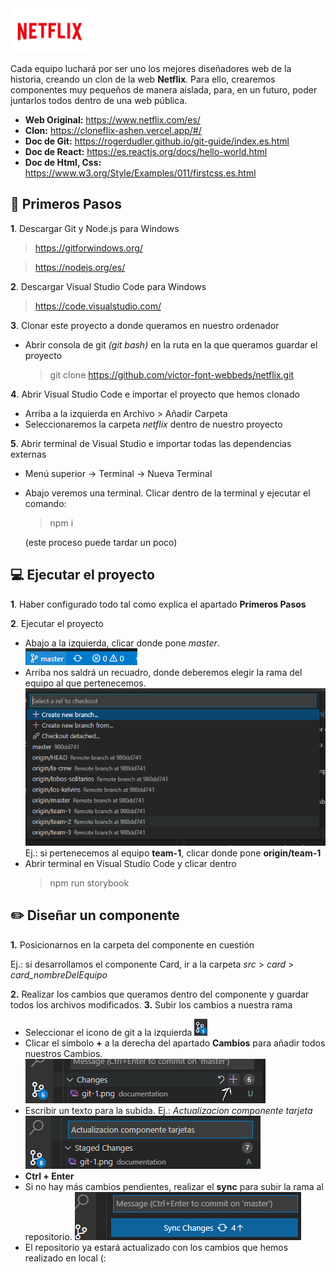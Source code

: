 <img style="width: 25%;" src="./documentation/netflix-1.png">

Cada equipo luchará por ser uno los mejores diseñadores web de la historia, creando un clon de la web **Netflix**. Para ello, crearemos componentes muy pequeños de manera aislada, para, en un futuro, poder juntarlos todos dentro de una web pública.

- **Web Original:** https://www.netflix.com/es/
- **Clon:** https://cloneflix-ashen.vercel.app/#/
- **Doc de Git:** https://rogerdudler.github.io/git-guide/index.es.html
- **Doc de React:** https://es.reactjs.org/docs/hello-world.html
- **Doc de Html, Css:** https://www.w3.org/Style/Examples/011/firstcss.es.html

## 🚀 Primeros Pasos

**1**. Descargar Git y Node.js para Windows

> https://gitforwindows.org/

> https://nodejs.org/es/

**2**. Descargar Visual Studio Code para Windows

> https://code.visualstudio.com/

**3**. Clonar este proyecto a donde queramos en nuestro ordenador

- Abrir consola de git _(git bash)_ en la ruta en la que queramos guardar el proyecto

  > git clone https://github.com/victor-font-webbeds/netflix.git

**4**. Abrir Visual Studio Code e importar el proyecto que hemos clonado

- Arriba a la izquierda en Archivo > Añadir Carpeta
- Seleccionaremos la carpeta _netflix_ dentro de nuestro proyecto

**5**. Abrir terminal de Visual Studio e importar todas las dependencias externas

- Menú superior -> Terminal -> Nueva Terminal
- Abajo veremos una terminal. Clicar dentro de la terminal y ejecutar el comando:

  > npm i

  (este proceso puede tardar un poco)

## 💻 Ejecutar el proyecto

**1**. Haber configurado todo tal como explica el apartado **Primeros Pasos**

**2**. Ejecutar el proyecto

- Abajo a la izquierda, clicar donde pone _master_.  
  ![alt text](./documentation/run-2.png)
- Arriba nos saldrá un recuadro, donde deberemos elegir la rama del equipo al que pertenecemos.
  ![alt text](./documentation/run-1.png)
  Ej.: si pertenecemos al equipo **team-1**, clicar donde pone **origin/team-1**
- Abrir terminal en Visual Studio Code y clicar dentro
  > npm run storybook

## ✏️ Diseñar un componente

**1.** Posicionarnos en la carpeta del componente en cuestión

Ej.: si desarrollamos el componente Card, ir a la carpeta _src_ > _card_ > _card_nombreDelEquipo_

**2.** Realizar los cambios que queramos dentro del componente y guardar todos los archivos modificados.
**3.** Subir los cambios a nuestra rama

- Seleccionar el icono de git a la izquierda ![alt text](./documentation/git-1.png)
- Clicar el símbolo **+** a la derecha del apartado **Cambios** para añadir todos nuestros Cambios.
  ![alt text](./documentation/git-3.png)
- Escribir un texto para la subida. Ej.: _Actualizacion componente tarjeta_
  ![alt text](./documentation/git-4.png)
- **Ctrl + Enter**
- Si no hay más cambios pendientes, realizar el **sync** para subir la rama al repositorio.
  ![alt text](./documentation/git-2.png)
- El repositorio ya estará actualizado con los cambios que hemos realizado en local (:
